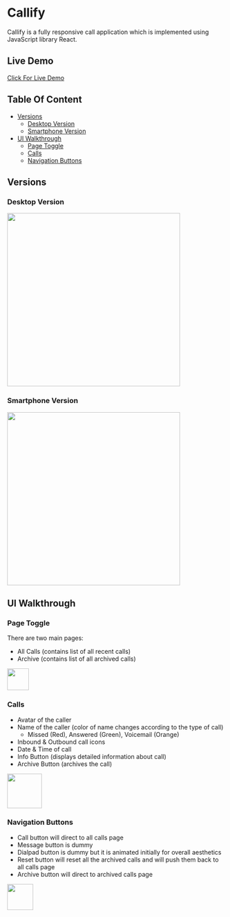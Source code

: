 # Callify

Callify is a fully responsive call application which is implemented using JavaScript library React.

## Live Demo
<a href="https://callify-68bec.web.app">Click For Live Demo</a>

## Table Of Content
- [Versions](#version)
  - [Desktop Version](#desktop)
  - [Smartphone Version](#phone)
- [UI Walkthrough](#ui)
  - [Page Toggle](#page)
  - [Calls](#call)
  - [Navigation Buttons](#nav)

<a name="version"/>

## Versions
<a name="desktop"/>

### Desktop Version
<img src="../main/readmeImages/callifyDesktop.png"  height="400">
<a name="phone"/>

### Smartphone Version
<img src="../main/readmeImages/callifyMobile.png"  height="400">
<a name="ui"/>

## UI Walkthrough
<a name="page"/>

### Page Toggle
There are two main pages:
- All Calls (contains list of all recent calls)
- Archive (contains list of all archived calls)
<img src="../main/readmeImages/callifyPageToggle.png" height="50">
<a name="call"/>

### Calls
- Avatar of the caller
- Name of the caller (color of name changes according to the type of call)
  - Missed (Red), Answered (Green), Voicemail (Orange)
- Inbound & Outbound call icons
- Date & Time of call
- Info Button (displays detailed information about call)
- Archive Button (archives the call)
<img src="../main/readmeImages/callifyCalls.png" height="80">
<a name="nav"/>

### Navigation Buttons
- Call button will direct to all calls page
- Message button is dummy
- Dialpad button is dummy but it is animated initially for overall aesthetics
- Reset button will reset all the archived calls and will push them back to all calls page
- Archive button will direct to archived calls page
<img src="../main/readmeImages/callifyNavigation.png" height="60">


